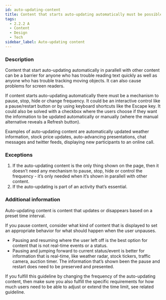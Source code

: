 ```yaml
---
id: auto-updating-content
title: Content that starts auto-updating automatically must be possible to be paused, stopped, or hidden by the user or that the user can manually control the frequency of the updates
tags:
  - 2.2.2 A
  - Content
  - Design
  - Tech
sidebar_label: Auto-updating content
---
```


### Description

Content that start auto-updating automatically in parallell with other content can be a barrier for anyone who has trouble reading text quickly as well as anyone who has trouble tracking moving objects. It can also cause problems for screen readers.

If content starts auto-updating automatically there must be a mechanism to pause, stop, hide or change frequency. It could be an interactive control like a pause/restart button or by using keyboard shortcuts like the Escape key. It could also be solved with a checkbox where the users choose if they want the information to be updated automatically or manually (where the manual alternative reveals a Refresh button).

Examples of auto-updating content are automatically updated weather information, stock price updates, auto-advancing presentations, chat messages and twitter feeds, displaying new participants to an online call.

### Exceptions

1. If the auto-updating content is the only thing shown on the page, then it doesn’t need any mechanism to pause, stop, hide or control the frequency - it’s only needed when it’s shown in parallell with other content.
2. If the auto-updating is part of an activity that’s essential.

### Additional information

Auto-updating content is content that updates or disappears based on a preset time interval.

If you pause content, consider what kind of content that is displayed to set an appropriate behavior for what should happen when the user unpauses.

- Pausing and resuming where the user left off is the best option for content that is not real-time events or a status.
- Pausing and jumping forward to current status/event is better for information that is real-time, like weather radar, stock tickers, traffic camera, auction timer. The information that’s shown been the pause and restart does need to be preserved and presented.

If you fulfill this guideline by changing the frequency of the auto-updating content, then make sure you also fulfill the specific requirements for how much users need to be able to adjust or extend the time limit, see related guideline.
